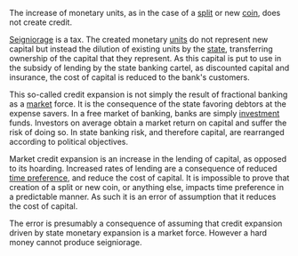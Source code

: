 The increase of monetary units, as in the case of a [split](Glossary#split) or new [coin](Glossary#coin), does not create credit.

[Seigniorage](https://en.wikipedia.org/wiki/Seigniorage) is a tax. The created monetary [units](Glossary#unit) do not represent new capital but instead the dilution of existing units by the [state](Glossary#state), transferring ownership of the capital that they represent. As this capital is put to use in the subsidy of lending by the state banking cartel, as discounted capital and insurance, the cost of capital is reduced to the bank's customers.

This so-called credit expansion is not simply the result of fractional banking as a [market](Glossary#market) force. It is the consequence of the state favoring debtors at the expense savers. In a free market of banking, banks are simply [investment](Glossary#lend) funds. Investors on average obtain a market return on capital and suffer the risk of doing so. In state banking risk, and therefore capital, are rearranged according to political objectives.

Market credit expansion is an increase in the lending of capital, as opposed to its hoarding. Increased rates of lending are a consequence of reduced [time preference](https://en.wikipedia.org/wiki/Time_preference), and reduce the cost of capital. It is impossible to prove that creation of a split or new coin, or anything else, impacts time preference in a predictable manner. As such it is an error of assumption that it reduces the cost of capital.

The error is presumably a consequence of assuming that credit expansion driven by state monetary expansion is a market force. However a hard money cannot produce seigniorage.